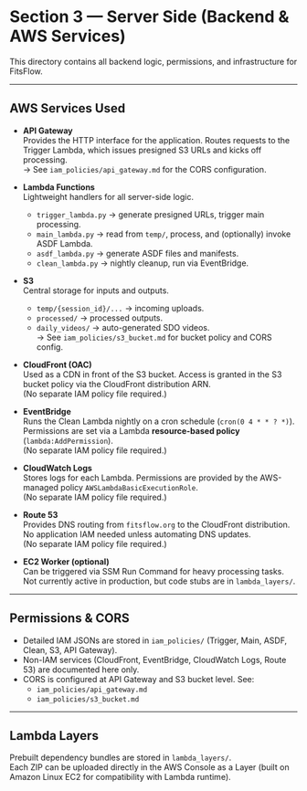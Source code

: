 # Section 3 — Server Side (Backend & AWS Services)

This directory contains all backend logic, permissions, and infrastructure for FitsFlow.

---

## AWS Services Used

- **API Gateway**  
  Provides the HTTP interface for the application. Routes requests to the Trigger Lambda, which issues presigned S3 URLs and kicks off processing.  
  → See `iam_policies/api_gateway.md` for the CORS configuration.

- **Lambda Functions**  
  Lightweight handlers for all server-side logic.  
  - `trigger_lambda.py` → generate presigned URLs, trigger main processing.  
  - `main_lambda.py` → read from `temp/`, process, and (optionally) invoke ASDF Lambda.  
  - `asdf_lambda.py` → generate ASDF files and manifests.  
  - `clean_lambda.py` → nightly cleanup, run via EventBridge.  

- **S3**  
  Central storage for inputs and outputs.  
  - `temp/{session_id}/...` → incoming uploads.  
  - `processed/` → processed outputs.  
  - `daily_videos/` → auto-generated SDO videos.  
  → See `iam_policies/s3_bucket.md` for bucket policy and CORS config.

- **CloudFront (OAC)**  
  Used as a CDN in front of the S3 bucket. Access is granted in the S3 bucket policy via the CloudFront distribution ARN.  
  (No separate IAM policy file required.)

- **EventBridge**  
  Runs the Clean Lambda nightly on a cron schedule (`cron(0 4 * * ? *)`).  
  Permissions are set via a Lambda **resource-based policy** (`lambda:AddPermission`).  
  (No separate IAM policy file required.)

- **CloudWatch Logs**  
  Stores logs for each Lambda. Permissions are provided by the AWS-managed policy `AWSLambdaBasicExecutionRole`.  
  (No separate IAM policy file required.)

- **Route 53**  
  Provides DNS routing from `fitsflow.org` to the CloudFront distribution.  
  No application IAM needed unless automating DNS updates.  
  (No separate IAM policy file required.)

- **EC2 Worker (optional)**  
  Can be triggered via SSM Run Command for heavy processing tasks. Not currently active in production, but code stubs are in `lambda_layers/`.

---

## Permissions & CORS
- Detailed IAM JSONs are stored in `iam_policies/` (Trigger, Main, ASDF, Clean, S3, API Gateway).  
- Non-IAM services (CloudFront, EventBridge, CloudWatch Logs, Route 53) are documented here only.  
- CORS is configured at API Gateway and S3 bucket level. See:
  - `iam_policies/api_gateway.md`  
  - `iam_policies/s3_bucket.md`

---

## Lambda Layers
Prebuilt dependency bundles are stored in `lambda_layers/`.  
Each ZIP can be uploaded directly in the AWS Console as a Layer (built on Amazon Linux EC2 for compatibility with Lambda runtime).
